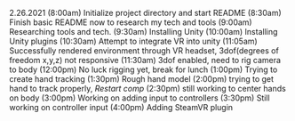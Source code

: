 2.26.2021
(8:00am) Initialize project directory and start README
(8:30am) Finish basic README now to research my tech and tools
(9:00am) Researching tools and tech.
(9:30am) Installing Unity 
(10:00am) Installing Unity plugins 
(10:30am) Attempt to integrate VR into unity 
(11:05am) Successfully rendered environment through VR headset, 3dof(degrees of freedom x,y,z) not responsive
(11:30am) 3dof enabled, need to rig camera to body
(12:00pm) No luck rigging yet, break for lunch
(1:00pm) Trying to create hand tracking
(1:30pm) Rough hand model
(2:00pm) trying to get hand to track properly, *Restart comp*
(2:30pm) still working to center hands on body
(3:00pm) Working on adding input to controllers
(3:30pm) Still working on controller input
(4:00pm) Adding SteamVR plugin
